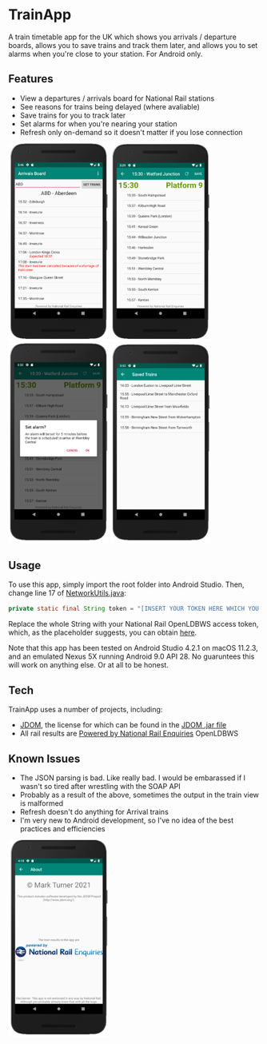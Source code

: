 # TrainApp

A train timetable app for the UK which shows you arrivals / departure boards, allows you to save trains and track them later, and allows you to set alarms when you're close to your station. For Android only.

## Features

- View a departures / arrivals board for National Rail stations
- See reasons for trains being delayed (where avaliable)
- Save trains for you to track later
- Set alarms for when you're nearing your station
- Refresh only on-demand so it doesn't matter if you lose connection

<img src="Screenshots/DelayReason.png" alt="Departure Board" width="200"/>
<img src="Screenshots/DepartingTrain.png" alt="Departing Train" width="200"/>
<img src="Screenshots/SetAlarm.png" alt="Setting Alarm" width="200"/>
<img src="Screenshots/SavedTrains.png" alt="Saving Trains" width="200"/>

## Usage

To use this app, simply import the root folder into Android Studio.
Then, change line 17 of [NetworkUtils.java](app/src/main/java/uk/markturner/apps/trainapp/NetworkUtils.java):

```java
private static final String token = "[INSERT YOUR TOKEN HERE WHICH YOU CAN GET FROM https://realtime.nationalrail.co.uk/OpenLDBWSRegistration/]";
```

Replace the whole String with your National Rail OpenLDBWS access token, which, as the placeholder suggests, you can obtain [here](https://realtime.nationalrail.co.uk/OpenLDBWSRegistration/).

Note that this app has been tested on Android Studio 4.2.1 on macOS 11.2.3, and an emulated Nexus 5X running Android 9.0 API 28. No guaruntees this will work on anything else. Or at all to be honest.

## Tech

TrainApp uses a number of projects, including:

- [JDOM](http://www.jdom.org/), the license for which can be found in the [JDOM .jar file](app/libs/jdom-2.0.6.jar)
- All rail results are [Powered by National Rail Enquiries](https://www.nationalrail.co.uk/) OpenLDBWS

## Known Issues

- The JSON parsing is bad. Like really bad. I would be embarassed if I wasn't so tired after wrestling with the SOAP API
- Probably as a result of the above, sometimes the output in the train view is malformed
- Refresh doesn't do anything for Arrival trains
- I'm very new to Android development, so I've no idea of the best practices and efficiencies

<img src="Screenshots/About.png" alt="About" width="200"/>
